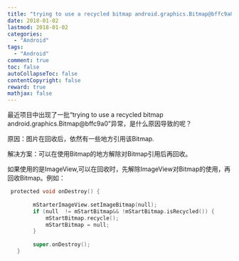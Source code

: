 ```yaml
---
title: "trying to use a recycled bitmap android.graphics.Bitmap@bffc9a0解决方案"
date: 2018-01-02
lastmod: 2018-01-02
categories:
  - "Android"
tags:
  - "Android"
comment: true
toc: false
autoCollapseToc: false
contentCopyright: false
reward: true
mathjax: false
---
```


最近项目中出现了一批“trying to use a recycled bitmap android.graphics.Bitmap@bffc9a0”异常，是什么原因导致的呢？

原因：图片在回收后，依然有一些地方引用该Bitmap.

解决方案：可以在使用Bitmap的地方解除对Bitmap引用后再回收。

如果使用的是ImageView,可以在回收时，先解除ImageView对Bitmap的使用，再回收Bitmap。例如：

```objective-c
 protected void onDestroy() {
    
        mStarterImageView.setImageBitmap(null);
        if (null  != mStartBitmap&& !mStartBitmap.isRecycled()) {
            mStartBitmap.recycle();
            mStartBitmap = null;
        }
        
        super.onDestroy();
   }
```